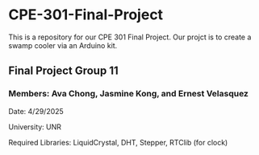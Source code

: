 # CPE-301-Final-Project
This is a repository for our CPE 301 Final Project. Our projct is to create a swamp cooler via an Arduino kit.
## Final Project Group 11
### Members: Ava Chong, Jasmine Kong, and Ernest Velasquez
Date: 4/29/2025

University: UNR
  
Required Libraries: LiquidCrystal, DHT, Stepper, RTClib (for clock)
